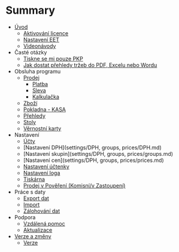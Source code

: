# Summary

* [Úvod](README.md)
    * [Aktivování licence](settings/license/license.md)
    * [Nastavení EET](settings/companyEET/companyEET.md)
    * [Videonávody](videonavody.md)
* Časté otázky
    * [Tiskne se mi pouze PKP](questions/pkp.md)
    * [Jak dostat přehledy tržeb do PDF, Excelu nebo Wordu](questions/export.md)
* Obsluha programu
    * [Prodej](command/sale/sale.md)
        * [Platba](command/sale/payment.md)
        * [Sleva](command/sale/discount.md)
        * [Kalkulačka](command/sale/calculator/calculator.md)
    * [Zboží](command/items/items.md)
    * [Pokladna - KASA](command/cashRegister/cashRegister.md)
    * [Přehledy](command/reports/reports.md)
    * [Stoly](command/tables/tables.md)
    * [Věrnostní karty](command/loyaltyCards/loyaltyCards.md)
* Nastavení
    * [Účty](settings/accounts/accounts.md)
    * [Nastavení DPH](settings/DPH, groups, prices/DPH.md)
    * [Nastavení skupin](settings/DPH, groups, prices/groups.md)
    * [Nastavení cen](settings/DPH, groups, prices/prices.md)
    * [Nastavení účtenky](settings/receiptSettings/receiptSettings.md)
    * [Nastavení loga](settings/logo/logo.md)
    * [Tiskárna](settings/printer/printer.md)
    * [Prodej v Pověření \(Komisní\/v Zastoupení\)](settings/receiptSettings/appoitingReceipt.md)
* Práce s daty
    * [Export dat](data/export/export.md)
    * [Import](data/import/import.md)
    * [Zálohování dat](data/config/config.md)
* Podpora
    * [Vzdálená pomoc](support/assistance/assistance.md)
    * [Aktualizace](support/update/update.md)
* [Verze a změny](verze-a-změny.md)
    * [Verze](versions/versions.md)

